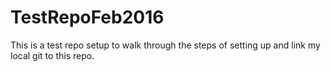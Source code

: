 # TestRepoFeb2016
This is a test repo setup to walk through the steps of setting up and link my local git to this repo.
